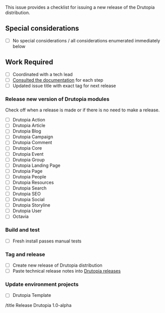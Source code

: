 This issue provides a checklist for issuing a new release of the Drutopia distribution.

## Special considerations

* [ ] No special considerations / all considerations enumerated immediately below 

## Work Required

* [ ] Coordinated with a tech lead
* [ ] [Consulted the documentation](http://docs.drutopia.org/en/latest/issuing-new-release-of-features-and-distribution.html) for each step
* [ ] Updated issue title with exact tag for next release

### Release new version of Drutopia modules

Check off when a release is made or if there is no need to make a release.

* [ ] Drutopia Action
* [ ] Drutopia Article
* [ ] Drutopia Blog
* [ ] Drutopia Campaign
* [ ] Drutopia Comment
* [ ] Drutopia Core
* [ ] Drutopia Event
* [ ] Drutopia Group
* [ ] Drutopia Landing Page
* [ ] Drutopia Page
* [ ] Drutopia People
* [ ] Drutopia Resources
* [ ] Drutopia Search
* [ ] Drutopia SEO
* [ ] Drutopia Social
* [ ] Drutopia Storyline
* [ ] Drutopia User
* [ ] Octavia

### Build and test

* [ ] Fresh install passes manual tests

### Tag and release

* [ ] Create new release of Drutopia distribution
* [ ] Paste technical release notes into [Drutopia releases](https://gitlab.com/drutopia/documentation/edit/master/drutopia-releases.md)

### Update environment projects

* [ ] Drutopia Template


/title Release Drutopia 1.0-alpha<complete exact tag>
